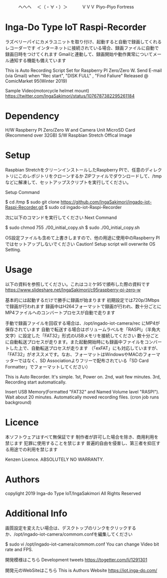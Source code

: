 　　　ヘヘヘ
　＜（・∀・）＞
　　　ＶＶＶ
 Piyo-Piyo Fortress

# Inga-Do Type IoT Raspi-Recorder
ラズベリーパイにカメラユニットを取り付け、起動すると自動で録画してくれるレコーダーです
インターネットに接続されている場合、録画ファイルに自動で録画日時をつけてくれます
Gmailと連動して、録画開始や動作異常についてメール通知する機能も備えています

This is Auto Recording Script Set for Raspberry PI Zero/Zero W.
Send E-mail (via Gmail) when "Rec start", "DISK FULL" , "Find Faliure"
Released @ ComicMarket 95(Winter 2019)

Sample Video(motorcycle helmet mount)
https://twitter.com/IngaSakimori/status/1076787382295261184

# Dependency
 H/W
  Raspberry PI Zero/Zero W and Camera Unit
  MicroSD Card (Recommend over 32GB)
 S/W
  Raspbian Stretch Offical Image

# Setup
Raspbian StretchをクリーンインストールしたRaspberry PIで、任意のディレクトリにこのレポジトリをクローンするか
ZIPファイルでダウンロードして、/tmpなどに解凍して、セットアップスクリプトを実行してください。

Setup Command

$ cd /tmp
$ sudo git clone https://github.com/IngaSakimori/ingado-iot-Raspi-Recorder.git
$ sudo cd ingado-iot-Raspi-Recorder

次に以下のコマンドを実行してください
Next Command

$ sudo chmod 755 ./00_initial_copy.sh
$ sudo ./00_initial_copy.sh

OS設定ファイルも含めて上書きしますので、他の用途に使用中のRaspberry PIではセットアップしないでください
Caution! Setup script will overwrite OS Setting.

# Usage
以下の資料を参照してください。これはコミケ95で頒布した際の資料です
https://www.slideshare.net/IngaSakimori/c95raspberry-pi-zero-w

基本的には起動するだけで勝手に録画が始まります
初期設定では720p/3Mbpsで録画が行われます
録画中はH264フォーマットで録画が行われ、数十分ごとにMP4ファイルへのコンバートプロセスが自動で走ります

手動で録画ファイルを回収する場合は、/opt/ingado-iot-camera/rec にMP4が保存されています
自動で転送する場合はボリュームラベルを「RASPI」（半角大文字）に設定した「FAT32」形式のUSBメモリを接続してください
数十分ごとに自動転送プロセスが走ります。また起動開始時にも録画中ファイルをコンバートした上で、自動転送プロセスが走ります
（「exFAT」にも対応していますが、「FAT32」がオススメです。なお、フォーマットはWindowsやMACのフォーマッターではなく、SD Associationよりフリーで配布されている「SD Card Formatter」でフォーマットしてください）

This is Auto Recorder. It's simple.
1st, Power on.
2nd, wait few minutes.
3rd, Recording start automatically.

Insert USB Memory(Formatted "FAT32" and Named Volume lavel "RASPI").
Wait about 20 minutes.
Automatically moved recording files.
(cron job runs background)

# Licence
本ソフトウェアはすべて無保証です
制作者が許可した場合を除き、商用利用を禁じます
犯罪に使用することを禁じます
普遍的自由を侵害し、第三者を抑圧する用途での利用を禁じます

Kenzen Licence.
ABSOLUTELY NO WARRANTY.

# Authors
copylight 2019 Inga-do Type IoT/IngaSakimori All Rights Reserved

# Additional Info
画質設定を変えたい場合は、デスクトップのリンクをクリックするか、/opt/ingado-iot-camera/commom.confを編集してください

$ sudo vi /opt/ingado-iot-camera/commom.conf
You can change Video bit rate and FPS.

開発模様はこちら
Development tweets
https://togetter.com/li/1291301

開発元のWebSiteはこちら
This is Authors Website
https://iot.inga-do.com/


